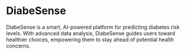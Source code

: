 # DiabeSense
DiabeSense is a smart, AI-powered platform for predicting diabetes risk levels. With advanced data analysis, DiabeSense guides users toward healthier choices, empowering them to stay ahead of potential health concerns.
